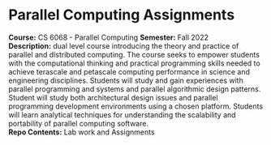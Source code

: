 # Parallel Computing Assignments

**Course:** CS 6068 - Parallel Computing
**Semester:** Fall 2022  
**Description:** dual level course introducing the theory and practice of parallel and distributed computing. The course seeks to empower students with the computational thinking and practical programming skills needed to achieve terascale and petascale computing performance in science and engineering disciplines. Students will study and gain experiences with parallel programming and systems and parallel algorithmic design patterns. Student will study both architectural design issues and parallel programming development environments using a chosen platform. Students will learn analytical techniques for understanding the scalability and portability of parallel computing software.  
**Repo Contents:** Lab work and Assignments
